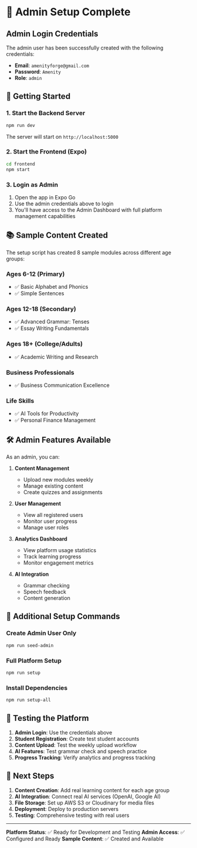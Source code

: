 # 🔑 Admin Setup Complete

## Admin Login Credentials

The admin user has been successfully created with the following credentials:

- **Email**: `amenityforge@gmail.com`
- **Password**: `Amenity`
- **Role**: `admin`

## 🚀 Getting Started

### 1. Start the Backend Server
```bash
npm run dev
```
The server will start on `http://localhost:5000`

### 2. Start the Frontend (Expo)
```bash
cd frontend
npm start
```

### 3. Login as Admin
1. Open the app in Expo Go
2. Use the admin credentials above to login
3. You'll have access to the Admin Dashboard with full platform management capabilities

## 📚 Sample Content Created

The setup script has created 8 sample modules across different age groups:

### Ages 6-12 (Primary)
- ✅ Basic Alphabet and Phonics
- ✅ Simple Sentences

### Ages 12-18 (Secondary)
- ✅ Advanced Grammar: Tenses
- ✅ Essay Writing Fundamentals

### Ages 18+ (College/Adults)
- ✅ Academic Writing and Research

### Business Professionals
- ✅ Business Communication Excellence

### Life Skills
- ✅ AI Tools for Productivity
- ✅ Personal Finance Management

## 🛠️ Admin Features Available

As an admin, you can:

1. **Content Management**
   - Upload new modules weekly
   - Manage existing content
   - Create quizzes and assignments

2. **User Management**
   - View all registered users
   - Monitor user progress
   - Manage user roles

3. **Analytics Dashboard**
   - View platform usage statistics
   - Track learning progress
   - Monitor engagement metrics

4. **AI Integration**
   - Grammar checking
   - Speech feedback
   - Content generation

## 🔧 Additional Setup Commands

### Create Admin User Only
```bash
npm run seed-admin
```

### Full Platform Setup
```bash
npm run setup
```

### Install Dependencies
```bash
npm run setup-all
```

## 📱 Testing the Platform

1. **Admin Login**: Use the credentials above
2. **Student Registration**: Create test student accounts
3. **Content Upload**: Test the weekly upload workflow
4. **AI Features**: Test grammar check and speech practice
5. **Progress Tracking**: Verify analytics and progress tracking

## 🎯 Next Steps

1. **Content Creation**: Add real learning content for each age group
2. **AI Integration**: Connect real AI services (OpenAI, Google AI)
3. **File Storage**: Set up AWS S3 or Cloudinary for media files
4. **Deployment**: Deploy to production servers
5. **Testing**: Comprehensive testing with real users

---

**Platform Status**: ✅ Ready for Development and Testing
**Admin Access**: ✅ Configured and Ready
**Sample Content**: ✅ Created and Available



















